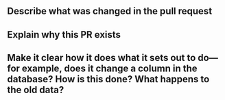 ## Describe what was changed in the pull request
## Explain why this PR exists
## Make it clear how it does what it sets out to do— for example, does it change a column in the database? How is this done? What happens to the old data?
